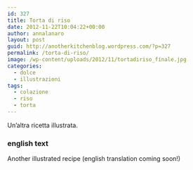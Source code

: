 ```yaml
---
id: 327
title: Torta di riso
date: 2012-11-22T10:04:22+00:00
author: annalanaro
layout: post
guid: http://anotherkitchenblog.wordpress.com/?p=327
permalink: /torta-di-riso/
image: /wp-content/uploads/2012/11/tortadiriso_finale.jpg
categories:
  - dolce
  - illustrazioni
tags:
  - colazione
  - riso
  - torta
---
```

Un&#8217;altra ricetta illustrata.

### english text

Another illustrated recipe (english translation coming soon!)

